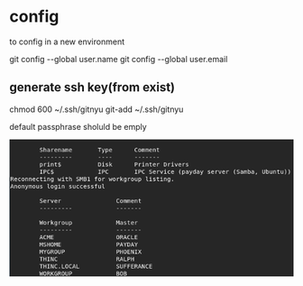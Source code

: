 # config

to config in a new environment

git config --global user.name 
git config --global user.email


## generate ssh key(from exist)

chmod 600 ~/.ssh/gitnyu
git-add ~/.ssh/gitnyu

default passphrase sholuld be emply

![](_v_images/20190115163551000_506027248.png)

